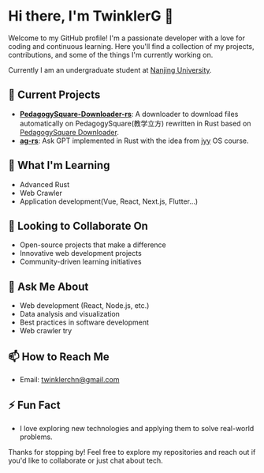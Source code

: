 # Hi there, I'm TwinklerG 👋

Welcome to my GitHub profile! I'm a passionate developer with a love for coding and continuous learning. Here you'll find a collection of my projects, contributions, and some of the things I'm currently working on.

Currently I am an undergraduate student at [Nanjing University](https://www.nju.edu.cn).

## 🔭 Current Projects
- [**PedagogySquare-Downloader-rs**](https://github.com/TwinklerG/PedagogySquare-Downloader-rs): A downloader to download files automatically on PedagogySquare(教学立方) rewritten in Rust based on [PedagogySquare Downloader](https://github.com/EricZhu-42/PedagogySquare_Downloader).
- [**ag-rs**](https://github.com/TwinklerG/ag-rs): Ask GPT implemented in Rust with the idea from [jyy](https://github.com/jiangyy) OS course.

## 🌱 What I'm Learning
- Advanced Rust
- Web Crawler
- Application development(Vue, React, Next.js, Flutter...)

## 👯 Looking to Collaborate On
- Open-source projects that make a difference
- Innovative web development projects
- Community-driven learning initiatives

## 💬 Ask Me About
- Web development (React, Node.js, etc.)
- Data analysis and visualization
- Best practices in software development
- Web crawler try

## 📫 How to Reach Me
- Email: twinklerchn@gmail.com

## ⚡ Fun Fact
- I love exploring new technologies and applying them to solve real-world problems.

Thanks for stopping by! Feel free to explore my repositories and reach out if you'd like to collaborate or just chat about tech.

